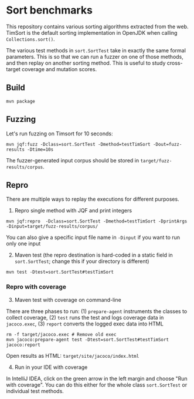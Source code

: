 # Sort benchmarks

This repository contains various sorting algorithms extracted from the web. TimSort is the default sorting implementation in OpenJDK when calling `Collections.sort()`.

The various test methods in `sort.SortTest` take in exactly the same formal parameters. This is so that we can run a fuzzer on one of those methods, and then replay on another sorting method. This is useful to study cross-target coverage and mutation scores.

## Build

```
mvn package
```

## Fuzzing

Let's run fuzzing on Timsort for 10 seconds:
```
mvn jqf:fuzz -Dclass=sort.SortTest -Dmethod=testTimSort -Dout=fuzz-results -Dtime=10s
```

The fuzzer-generated input corpus should be stored in `target/fuzz-results/corpus`.

## Repro

There are multiple ways to replay the executions for different purposes.

1. Repro single method with JQF and print integers

```
mvn jqf:repro  -Dclass=sort.SortTest -Dmethod=testTimSort -DprintArgs -Dinput=target/fuzz-results/corpus/
```

You can also give a specific input file name in `-Dinput` if you want to run only one input

2. Maven test (the repro destination is hard-coded in a static field in `sort.SortTest`; change this if your directory is different)
```
mvn test -Dtest=sort.SortTest#testTimSort
```

### Repro with coverage

3. Maven test with coverage on command-line

There are three phases to run: (1) `prepare-agent` instruments the classes to collect coverage, (2) `test` runs the test and logs coverage data in `jacoco.exec`, (3) `report` converts the logged exec data into HTML

```
rm -f target/jacoco.exec # Remove old exec
mvn jacoco:prepare-agent test -Dtest=sort.SortTest#testTimSort jacoco:report
```

Open results as HTML: `target/site/jacoco/index.html`

4. Run in your IDE with coverage

In IntelliJ IDEA, click on the green arrow in the left margin and choose "Run with coverage". You can do this either for the whole class `sort.SortTest` or individual test methods.

